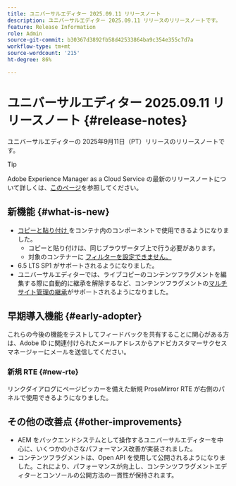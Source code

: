 ```yaml
---
title: ユニバーサルエディター 2025.09.11 リリースノート
description: ユニバーサルエディター 2025.09.11 リリースのリリースノートです。
feature: Release Information
role: Admin
source-git-commit: b30367d3892fb58d42533864ba9c354e355c7d7a
workflow-type: tm+mt
source-wordcount: '215'
ht-degree: 86%

---
```



# ユニバーサルエディター 2025.09.11 リリースノート {#release-notes}

ユニバーサルエディターの 2025年9月11日（PT）リリースのリリースノートです。

>[!TIP]
>
>Adobe Experience Manager as a Cloud Service の最新のリリースノートについて詳しくは、[このページ](/help/release-notes/release-notes-cloud/release-notes-current.md)を参照してください。

## 新機能 {#what-is-new}

* [&#x200B; コピーと貼り付け &#x200B;](/help/sites-cloud/authoring/universal-editor/authoring.md#copy-paste) をコンテナ内のコンポーネントで使用できるようになりました。
   * コピーと貼り付けは、同じブラウザータブ上で行う必要があります。
   * 対象のコンテナーに [&#x200B; フィルターを設定できません。](/help/implementing/universal-editor/filtering.md)
* 6.5 LTS SP1 がサポートされるようになりました。
* ユニバーサルエディターでは、ライブコピーのコンテンツフラグメントを編集する際に自動的に継承を解除するなど、コンテンツフラグメントの[マルチサイト管理の継承](/help/sites-cloud/authoring/universal-editor/inheritance.md)がサポートされるようになりました。

## 早期導入機能 {#early-adopter}

これらの今後の機能をテストしてフィードバックを共有することに関心がある方は、Adobe ID に関連付けられたメールアドレスからアドビカスタマーサクセスマネージャーにメールを送信してください。

### 新規 RTE {#new-rte}

リンクダイアログにページピッカーを備えた新規 ProseMirror RTE が右側のパネルで使用できるようになりました。

## その他の改善点 {#other-improvements}

* AEM をバックエンドシステムとして操作するユニバーサルエディターを中心に、いくつかの小さなパフォーマンス改善が実装されました。
* コンテンツフラグメントは、Open API を使用して公開されるようになりました。これにより、パフォーマンスが向上し、コンテンツフラグメントエディターとコンソールの公開方法の一貫性が保持されます。
